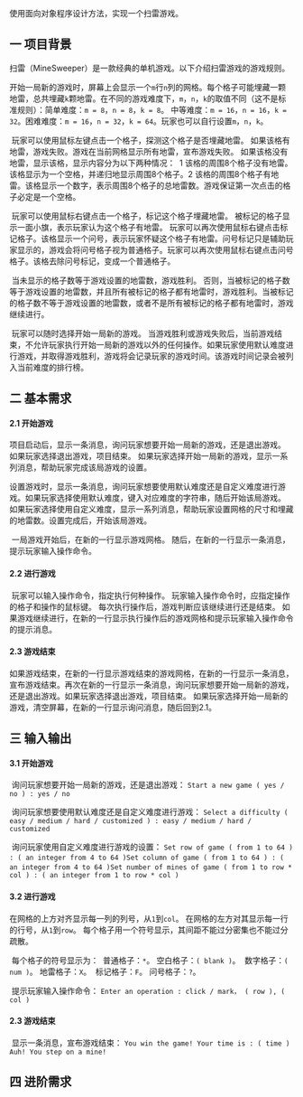 使用面向对象程序设计方法，实现一个扫雷游戏。

## 一  项目背景

​	扫雷（MineSweeper）是一款经典的单机游戏。以下介绍扫雷游戏的游戏规则。

​	开始一局新的游戏时，屏幕上会显示一个`m`行`n`列的网格。每个格子可能埋藏一颗地雷，总共埋藏`k`颗地雷。
​	在不同的游戏难度下，`m`，`n`，`k`的取值不同（这不是标准规则）：
​	简单难度：`m = 8`，`n = 8`，`k = 8`。
​	中等难度：`m = 16`，`n = 16`，`k = 32`。
​	困难难度：`m = 16`，`n = 32`，`k = 64`。
​	玩家也可以自行设置`m`，`n`，`k`。

​	玩家可以使用鼠标左键点击一个格子，探测这个格子是否埋藏地雷。
​	如果该格有地雷，游戏失败。游戏在当前网格显示所有地雷，宣布游戏失败。
​	如果该格没有地雷，显示该格，显示内容分为以下两种情况：
​	1  该格的周围8个格子没有地雷。该格显示为一个空格，并递归地显示周围8个格子。
​	2  该格的周围8个格子有地雷。该格显示一个数字，表示周围8个格子的总地雷数。
​	游戏保证第一次点击的格子必定是一个空格。

​	玩家可以使用鼠标右键点击一个格子，标记这个格子埋藏地雷。
​	被标记的格子显示一面小旗，表示玩家认为这个格子有地雷。
​	玩家可以再次使用鼠标右键点击标记格子。该格显示一个问号，表示玩家怀疑这个格子有地雷。问号标记只是辅助玩家显示的，游戏会将问号格子视为普通格子。
​	玩家可以再次使用鼠标右键点击问号格子。该格去除问号标记，变成一个普通格子。

​	当未显示的格子数等于游戏设置的地雷数，游戏胜利。
​	否则，当被标记的格子数等于游戏设置的地雷数，并且所有被标记的格子都有地雷时，游戏胜利。
​	当被标记的格子数不等于游戏设置的地雷数，或者不是所有被标记的格子都有地雷时，游戏继续进行。

​	玩家可以随时选择开始一局新的游戏。
​	当游戏胜利或游戏失败后，当前游戏结束，不允许玩家执行开始一局新的游戏以外的任何操作。
​	如果玩家使用默认难度进行游戏，并取得游戏胜利，游戏将会记录玩家的游戏时间。该游戏时间记录会被列入当前难度的排行榜。

## 二  基本需求

#### 2.1  开始游戏

​	项目启动后，显示一条消息，询问玩家想要开始一局新的游戏，还是退出游戏。
​	如果玩家选择退出游戏，项目结束。
​	如果玩家选择开始一局新的游戏，显示一系列消息，帮助玩家完成该局游戏的设置。

​	设置游戏时，显示一条消息，询问玩家想要使用默认难度还是自定义难度进行游戏。
​	如果玩家选择使用默认难度，键入对应难度的字符串，随后开始该局游戏。
​	如果玩家选择使用自定义难度，显示一系列消息，帮助玩家设置网格的尺寸和埋藏的地雷数。设置完成后，开始该局游戏。

​	一局游戏开始后，在新的一行显示游戏网格。
​	随后，在新的一行显示一条消息，提示玩家输入操作命令。

#### 2.2  进行游戏

​	玩家可以输入操作命令，指定执行何种操作。
​	玩家输入操作命令时，应指定操作的格子和操作的鼠标键。
​	每次执行操作后，游戏判断应该继续进行还是结束。
​	如果游戏继续进行，在新的一行显示执行操作后的游戏网格和提示玩家输入操作命令的提示消息。

#### 2.3  游戏结束

​	如果游戏结束，在新的一行显示游戏结束的游戏网格，在新的一行显示一条消息，宣布游戏结束。
​	再次在新的一行显示一条消息，询问玩家想要开始一局新的游戏，还是退出游戏。
​	如果玩家选择退出游戏，项目结束。
​	如果玩家选择开始一局新的游戏，清空屏幕，在新的一行显示询问消息，随后回到2.1。

## 三  输入输出

#### 3.1  开始游戏

​	询问玩家想要开始一局新的游戏，还是退出游戏：
​	`Start a new game ( yes / no ) : yes / no`

​	询问玩家想要使用默认难度还是自定义难度进行游戏：
​	`Select a difficulty ( easy / medium / hard / customized ) : easy / medium / hard / customized`

​	询问玩家使用自定义难度进行游戏的设置：
​	`Set row of game ( from 1 to 64 ) : ( an integer from 4 to 64 )`
​	`Set column of game ( from 1 to 64 ) : ( an integer from 4 to 64 )`
​	`Set number of mines of game ( from 1 to row * col ) : ( an integer from 1 to row * col )`

#### 3.2  进行游戏

​	在网格的上方对齐显示每一列的列号，从`1`到`col`。
​	在网格的左方对其显示每一行的行号，从`1`到`row`。
​	每个格子用一个符号显示，其间距不能过分密集也不能过分疏散。

​	每个格子的符号显示为：
​	普通格子：`*`。
​	空白格子：`( blank )`。
​	数字格子：`( num )`。
​	地雷格子：`X`。
​	标记格子：`F`。
​	问号格子：`?`。

​	提示玩家输入操作命令：
​	`Enter an operation : click / mark， ( row ), ( col )`

#### 2.3  游戏结束

​	显示一条消息，宣布游戏结束：
​	`You win the game! Your time is : ( time )`
​	`Auh! You step on a mine!`

## 四  进阶需求